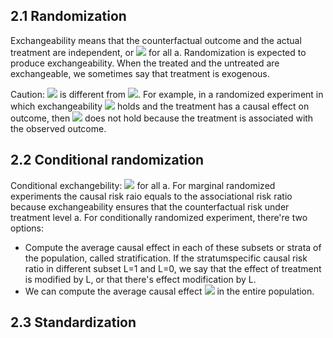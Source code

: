 ## 2.1 Randomization
Exchangeability means that the counterfactual outcome and the actual treatment are independent, or <img src="https://render.githubusercontent.com/render/math?math=Y^{a} \perp\!\!\!\perp A"> for all a. Randomization is expected to produce exchangeability. When the treated and the untreated are exchangeable, we sometimes say that treatment is exogenous.

Caution: <img src="https://render.githubusercontent.com/render/math?math=Y^{a} \perp\!\!\!\perp A"> is different from <img src="https://render.githubusercontent.com/render/math?math=Y \perp\!\!\!\perp A">. For example, in a randomized experiment in which exchangeability <img src="https://render.githubusercontent.com/render/math?math=Y^{a} \perp\!\!\!\perp A"> holds and the treatment has a causal effect on outcome, then <img src="https://render.githubusercontent.com/render/math?math=Y \perp\!\!\!\perp A"> does not hold because the treatment is associated with the observed outcome.

## 2.2 Conditional randomization
Conditional exchangebility: <img src="https://render.githubusercontent.com/render/math?math=Y^{a} \perp\!\!\!\perp A|L"> for all a. 
For marginal randomized experiments the causal risk raio equals to the associational risk ratio because exchangeability ensures that the counterfactual risk under treatment level a.
For conditionally randomized experiment, there're two options:
- Compute the average causal effect in each of these subsets or strata of the population, called stratification. If the stratumspecific causal risk ratio in different subset L=1 and L=0, we say that the effect of treatment is modified by L, or that there's effect modification by L.
- We can compute the average causal effect 
<img src="https://render.githubusercontent.com/render/math?math=Pr[Y^(a=1) = 1]/ Pr[Y^(a=0) = 1]"> in the entire population.

## 2.3 Standardization
